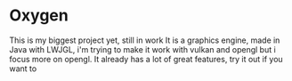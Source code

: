 # Oxygen

This is my biggest project yet, still in work
It is a graphics engine, made in Java with LWJGL, i'm trying to make it work with vulkan and opengl but i focus more on opengl.
It already has a lot of great features, try it out if you want to
